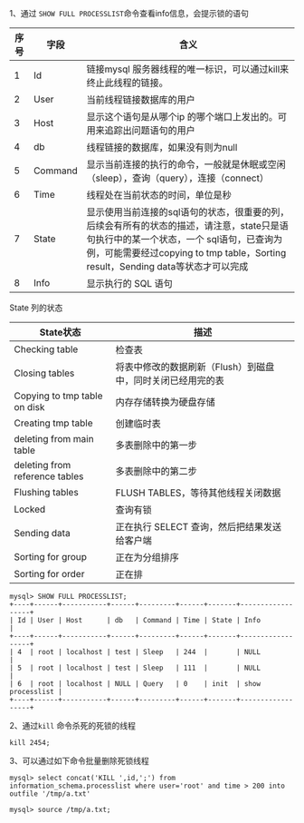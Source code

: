 1、通过 `SHOW FULL PROCESSLIST`命令查看info信息，会提示锁的语句

| 序号 | 字段 | 含义 |
|------|-----|------|
| 1 | Id | 链接mysql 服务器线程的唯一标识，可以通过kill来终止此线程的链接。 |
| 2 | User | 当前线程链接数据库的用户 |
| 3 | Host | 显示这个语句是从哪个ip 的哪个端口上发出的。可用来追踪出问题语句的用户 |
| 4 | db | 线程链接的数据库，如果没有则为null |
| 5 | Command | 显示当前连接的执行的命令，一般就是休眠或空闲（sleep），查询（query），连接（connect） |
| 6 | Time | 线程处在当前状态的时间，单位是秒 |
| 7 | State | 显示使用当前连接的sql语句的状态，很重要的列，后续会有所有的状态的描述，请注意，state只是语句执行中的某一个状态，一个 sql语句，已查询为例，可能需要经过copying to tmp table，Sorting result，Sending data等状态才可以完成 |
| 8 | Info | 显示执行的 SQL 语句 |

State 列的状态

| State状态 | 描述 |
|----------|------|
| Checking table | 检查表 | 
| Closing tables | 将表中修改的数据刷新（Flush）到磁盘中，同时关闭已经用完的表 | 
| Copying to tmp table on disk | 内存存储转换为硬盘存储 | 
| Creating tmp table | 创建临时表 | 
| deleting from main table | 多表删除中的第一步 | 
| deleting from reference tables | 多表删除中的第二步 | 
| Flushing tables | FLUSH TABLES，等待其他线程关闭数据 | 
| Locked | 查询有锁 | 
| Sending data | 正在执行 SELECT 查询，然后把结果发送给客户端 | 
| Sorting for group | 正在为分组排序 | 
| Sorting for order | 正在排 | 

```
mysql> SHOW FULL PROCESSLIST;
+----+------+-----------+------+---------+------+-------+------------------+
| Id | User | Host      | db   | Command | Time | State | Info             |
+----+------+-----------+------+---------+------+-------+------------------+
| 4  | root | localhost | test | Sleep   | 244  |       | NULL             |
| 5  | root | localhost | test | Sleep   | 111  |       | NULL             |
| 6  | root | localhost | NULL | Query   | 0    | init  | show processlist |
+----+------+-----------+------+---------+------+-------+------------------+
```

2、通过`kill` 命令杀死的死锁的线程
```
kill 2454;
```


3、可以通过如下命令批量删除死锁线程
```
mysql> select concat('KILL ',id,';') from information_schema.processlist where user='root' and time > 200 into outfile '/tmp/a.txt'

mysql> source /tmp/a.txt;
```

